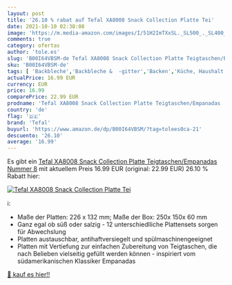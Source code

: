 ```yaml
---
layout: post
title: '26.10 % rabat auf Tefal XA8008 Snack Collection Platte Tei'
date: 2021-10-10 02:38:08
image: 'https://m.media-amazon.com/images/I/51H2ImTXxSL._SL500_._SL400_.jpg'
comments: true
category: ofertas
author: 'tole.es'
slug: 'B00I64VBSM-de Tefal XA8008 Snack Collection Platte Teigtaschen/Empanadas...'
sku: 'B00I64VBSM-de'
tags: [ 'Backbleche','Backbleche &  -gitter','Backen','Küche, Haushalt & Wohnen','Küche, Kochen & Backen','tefal', ]
actualPrice: 16.99 EUR
currency: EUR
price: 16.99
comparePrice: 22.99 EUR
prodname: 'Tefal XA8008 Snack Collection Platte Teigtaschen/Empanadas  Nummer 8'
country: 'de'
flag: '🇩🇪'
brand: 'Tefal'
buyurl: 'https://www.amazon.de/dp/B00I64VBSM/?tag=tolees0ca-21'
descuento: '26.10'
average: '16.99'
---
```


Es gibt ein [Tefal XA8008 Snack Collection Platte Teigtaschen/Empanadas  Nummer 8](https://www.amazon.de/dp/B00I64VBSM/?tag=tolees0ca-21) mit aktuellem Preis 16.99 EUR (original: 22.99 EUR) 26.10 % Rabatt hier:

[![Tefal XA8008 Snack Collection Platte Tei](https://m.media-amazon.com/images/I/51H2ImTXxSL._SL500_._SL400_.jpg)](https://www.amazon.de/dp/B00I64VBSM/?tag=tolees0ca-21)

ℹ️:

- Maße der Platten: 226 x 132 mm; Maße der Box: 250x 150x 60 mm
- Ganz egal ob süß oder salzig - 12 unterschiedlliche Plattensets sorgen für Abwechslung
- Platten austauschbar, antihaftversiegelt und spülmaschinengeeignet
- Platten mit Vertiefung zur einfachen Zubereitung von Teigtaschen, die nach Belieben vielseitig gefüllt werden können - inspiriert vom südamerikanischen Klassiker Empanadas

[🛒 kauf es hier!!](https://www.amazon.de/dp/B00I64VBSM/?tag=tolees0ca-21)

